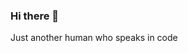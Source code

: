 ### Hi there 👋
Just another human who speaks in code
<!--
**mvakili-compad/mvakili-compad** is a ✨ _special_ ✨ repository because its `README.md` (this file) appears on your GitHub profile.

![image](https://github.com/mvakili-compad/mvakili-compad/assets/153074467/43335382-bed7-4b0e-90f9-99da6840a8ae)

